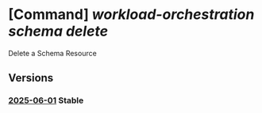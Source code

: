 # [Command] _workload-orchestration schema delete_

Delete a Schema Resource

## Versions

### [2025-06-01](/Resources/mgmt-plane/L3N1YnNjcmlwdGlvbnMve30vcmVzb3VyY2Vncm91cHMve30vcHJvdmlkZXJzL21pY3Jvc29mdC5lZGdlL3NjaGVtYXMve30=/2025-06-01.xml) **Stable**

<!-- mgmt-plane /subscriptions/{}/resourcegroups/{}/providers/microsoft.edge/schemas/{} 2025-06-01 -->
